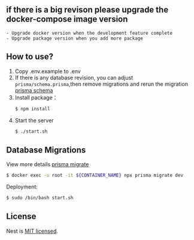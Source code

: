 ## if there is a big revison please upgrade the docker-compose image version

    - Upgrade docker version when the development feature complete
    - Upgrade package version when you add more package

## How to use?

1. Copy .env.example to .env
2. If there is any database revision, you can adjust `prisma/schema.prisma`,then remove migrations and rerun the migration [prisma schema](https://www.prisma.io/docs/concepts/components/prisma-schema)
3. Install package：
   ```bash
   $ npm install
   ```
4. Start the server
   ```bash
   $ ./start.sh
   ```

## Database Migrations

View more details [prisma migrate](https://www.prisma.io/docs/concepts/components/prisma-migrate)

```bash
$ docker exec -u root -it ${CONTAINER_NAME} npx prisma migrate dev
```

Deployment:

```bash
$ sudo /bin/bash start.sh
```

## License

Nest is [MIT licensed](LICENSE).
